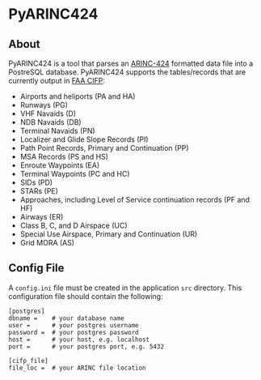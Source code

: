 # PyARINC424

## About

PyARINC424 is a tool that parses an [ARINC-424](https://en.wikipedia.org/wiki/ARINC_424) formatted data file into a PostreSQL database. PyARINC424 supports the tables/records that are currently output in [FAA CIFP](https://www.faa.gov/air_traffic/flight_info/aeronav/digital_products/cifp/download/):
- Airports and heliports (PA and HA)
- Runways (PG)
- VHF Navaids (D)
- NDB Navaids (DB)
- Terminal Navaids (PN)
- Localizer and Glide Slope Records (PI)
- Path Point Records, Primary and Continuation (PP)
- MSA Records (PS and HS)
- Enroute Waypoints (EA)
- Terminal Waypoints (PC and HC)
- SIDs (PD)
- STARs (PE)
- Approaches, including Level of Service continuation records (PF and HF)
- Airways (ER)
- Class B, C, and D Airspace (UC)
- Special Use Airspace, Primary and Continuation (UR)
- Grid MORA (AS)

## Config File
A `config.ini` file must be created in the application `src` directory. This configuration file should contain the following:
```
[postgres]
dbname =    # your database name
user =      # your postgres username
password =  # your postgres password
host =      # your host, e.g. localhost
port =      # your postgres port, e.g. 5432

[cifp_file]
file_loc =  # your ARINC file location
```